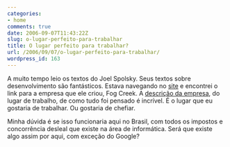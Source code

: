 ```yaml
---
categories:
- home
comments: true
date: 2006-09-07T11:43:22Z
slug: o-lugar-perfeito-para-trabalhar
title: O lugar perfeito para trabalhar?
url: /2006/09/07/o-lugar-perfeito-para-trabalhar/
wordpress_id: 163
---
```


A muito tempo leio os textos do Joel Spolsky. Seus textos sobre desenvolvimento são fantásticos. Estava navegando no [site](http://www.joelonsoftware.com) e encontrei o link para a empresa que ele criou, Fog Creek. A [descrição da empresa](http://www.fogcreek.com/About.html), do lugar de trabalho, de como tudo foi pensado é incrível. É o lugar que eu gostaria de trabalhar. Ou gostaria de chefiar.

Minha dúvida é se isso funcionaria aqui no Brasil, com todos os impostos e concorrência desleal que existe na área de informática. Será que existe algo assim por aqui, com exceção do Google?
